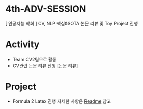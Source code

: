 # 4th-ADV-SESSION
[ 인공지능 학회 ] CV, NLP 핵심&amp;SOTA 논문 리뷰 및 Toy Project 진행

# Activity
- Team CV2팀으로 활동
- CV관련 논문 리뷰 진행
[논문 리뷰]

# Project
- Formula 2 Latex 진행
자세한 사항은 [Readme](https://github.com/yugwangyeol/4th-ADV-SESSION/tree/main/TeamCV2) 참고
